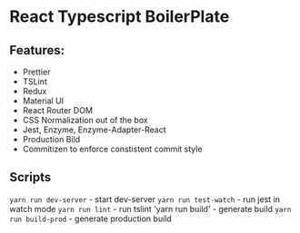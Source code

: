 # React Typescript BoilerPlate

## Features:
 * Prettier
 * TSLint
 * Redux
 * Material UI
 * React Router DOM
 * CSS Normalization out of the box
 * Jest, Enzyme, Enzyme-Adapter-React
 * Production Bild
 * Commitizen to enforce constistent commit style

## Scripts
`yarn run dev-server` - start dev-server
`yarn run test-watch` - run jest in watch mode
`yarn run lint` - run tslint
'yarn run build' - generate build
`yarn run build-prod` - generate production build

